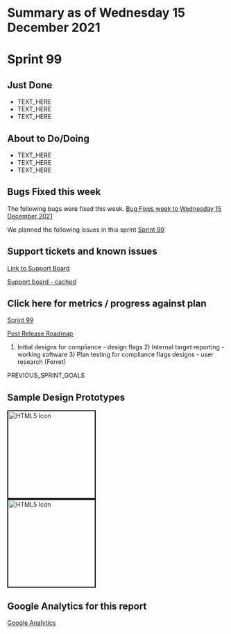 # Summary as of Wednesday 15 December 2021 

# Sprint 99

## Just Done
* TEXT_HERE
* TEXT_HERE
* TEXT_HERE

## About to Do/Doing
* TEXT_HERE
* TEXT_HERE
* TEXT_HERE

## Bugs Fixed this week
The following bugs were fixed this week.
[Bug Fixes week to Wednesday 15 December 2021](graphs/bugs15122021.png)

We planned the following issues in this sprint 
[Sprint 99](graphs/sprint15122021.png)

## Support tickets and known issues
[Link to Support Board](https://collaboration.homeoffice.gov.uk/jira/secure/RapidBoard.jspa?rapidView=1717&selectedIssue=ASSB-253)

[Support board - cached](graphs/supportBoard15122021.png)

## Click here for metrics / progress against plan
[Sprint 99](graphs/progress15122021.png)

[Post Release Roadmap](graphs/roadmap15122021.png)

1) Initial designs for compliance - design flags 2) Internal target reporting - working software 3) Plan testing for compliance flags designs - user research (Ferret)

PREVIOUS_SPRINT_GOALS

## Sample Design Prototypes
<a href="graphs/proto1_15122021.png"><img src="graphs/proto1_15122021.png" alt="HTML5 Icon" width="200" style="border:2px solid black"></a>
<br>
<a href="graphs/proto2_15122021.png"><img src="graphs/proto2_15122021.png" alt="HTML5 Icon" width="200" style="border:2px solid black"></a>
<br>


## Google Analytics for this report
[Google Analytics](graphs/GA15122021.png)


